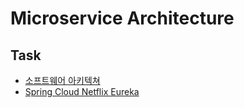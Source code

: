 # Microservice Architecture

## Task
* [소프트웨어 아키텍쳐](./details/task-1/software-architecture.md)
* [Spring Cloud Netflix Eureka](./details/env/Spring-Cloud-Netflix.md)
